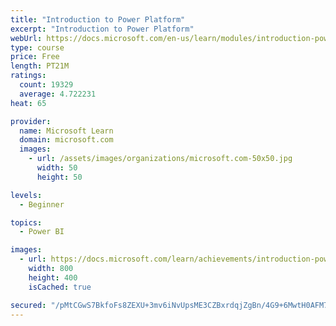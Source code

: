 ```yaml
---
title: "Introduction to Power Platform"
excerpt: "Introduction to Power Platform"
webUrl: https://docs.microsoft.com/en-us/learn/modules/introduction-power-platform/
type: course
price: Free
length: PT21M
ratings:
  count: 19329
  average: 4.722231
heat: 65

provider:
  name: Microsoft Learn
  domain: microsoft.com
  images:
    - url: /assets/images/organizations/microsoft.com-50x50.jpg
      width: 50
      height: 50

levels:
  - Beginner

topics:
  - Power BI

images:
  - url: https://docs.microsoft.com/learn/achievements/introduction-power-platform-social.png
    width: 800
    height: 400
    isCached: true

secured: "/pMtCGwS7BkfoFs8ZEXU+3mv6iNvUpsME3CZBxrdqjZgBn/4G9+6MwtH0AFM7e25kPx9vyRsVfkyij6SGDlRs1UtTXEQ2vTJfl2VNkrR1LqE6JqQR7UFkOvSLXZaQ2Lo7CLLHESQfkIC5vhWVFWybj9TIt8FgbOHrRuW/4oGFHotGmOF4uX7o79RTW2TPW2WFl+AW8hwD56SnE2HqyhsRskfhvChHqxWs3+pRAD2xK0N4yhmj28P5AhEzthAoeBqEBYc6cndw1sxskPS7EwIpPNRIh8r4IPmjgY/TvrZ1A6YxcvS8unArMwm985iCderm5hajyhA0sFnB55li6FeMFZSNmkq4amtjmbIsJDYV7gKPjhcjJOBXXJRqXB9+SGYjZB1O0J7iPO0vHR9mUbuAzOuLi9Z6q04M+oEhEl8UlxEoQvYb/CnP5ktY20iarSJ;wVLsOovEfd554u2pe7PpSQ=="
---
```


